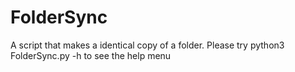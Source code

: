# FolderSync
A script that makes a identical copy of a folder. 
Please try python3 FolderSync.py -h to see the help menu